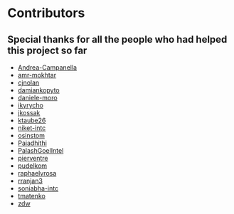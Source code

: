 <!---
  SPDX-FileCopyrightText: (C) 2025 Intel Corporation
  SPDX-License-Identifier: Apache-2.0
-->
# Contributors

## Special thanks for all the people who had helped this project so far

- [Andrea-Campanella](https://github.com/Andrea-Campanella)
- [amr-mokhtar](https://github.com/amr-mokhtar)
- [cjnolan](https://github.com/cjnolan)
- [damiankopyto](https://github.com/damiankopyto)
- [daniele-moro](https://github.com/daniele-moro)
- [ikyrycho](https://github.com/ikyrycho)
- [jkossak](https://github.com/jkossak)
- [ktaube26](https://github.com/ktaube26)
- [niket-intc](https://github.com/niket-intc)
- [osinstom](https://github.com/osinstom)
- [Paiadhithi](https://github.com/Paiadhithi)
- [PalashGoelIntel](https://github.com/PalashGoelIntel)
- [pierventre](https://github.com/pierventre)
- [pudelkom](https://github.com/pudelkom)
- [raphaelvrosa](https://github.com/raphaelvrosa)
- [rranjan3](https://github.com/rranjan3)
- [soniabha-intc](https://github.com/soniabha-intc)
- [tmatenko](https://github.com/tmatenko)
- [zdw](https://github.com/zdw)
